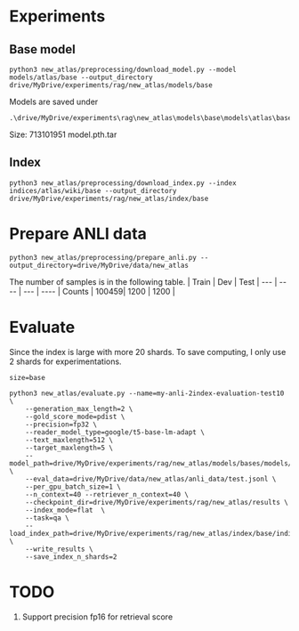 # Experiments

## Base model

```
python3 new_atlas/preprocessing/download_model.py --model models/atlas/base --output_directory drive/MyDrive/experiments/rag/new_atlas/models/base
```

Models are saved under 
```
.\drive/MyDrive/experiments\rag\new_atlas\models\base\models\atlas\base\
```

Size: 713101951 model.pth.tar



## Index
```
python3 new_atlas/preprocessing/download_index.py --index indices/atlas/wiki/base --output_directory drive/MyDrive/experiments/rag/new_atlas/index/base
```


# Prepare ANLI data
```
python3 new_atlas/preprocessing/prepare_anli.py --output_directory=drive/MyDrive/data/new_atlas
```

The number of samples is in the following table.
       | Train | Dev | Test |
   --- | ----  | --- | ---- | 
Counts | 100459| 1200 | 1200 |


# Evaluate
Since the index is large with more 20 shards. To save computing, I only use 2 shards for experimentations. 

```
size=base

python3 new_atlas/evaluate.py --name=my-anli-2index-evaluation-test10 \
    --generation_max_length=2 \
    --gold_score_mode=pdist \
    --precision=fp32 \
    --reader_model_type=google/t5-base-lm-adapt \
    --text_maxlength=512 \
    --target_maxlength=5 \
    --model_path=drive/MyDrive/experiments/rag/new_atlas/models/bases/models/atlas/base \
    --eval_data=drive/MyDrive/data/new_atlas/anli_data/test.jsonl \
    --per_gpu_batch_size=1 \
    --n_context=40 --retriever_n_context=40 \
    --checkpoint_dir=drive/MyDrive/experiments/rag/new_atlas/results \
    --index_mode=flat  \
    --task=qa \
    --load_index_path=drive/MyDrive/experiments/rag/new_atlas/index/base/indices/atlas/wiki/base \
    --write_results \
    --save_index_n_shards=2
```

# TODO

1. Support precision fp16 for retrieval score 